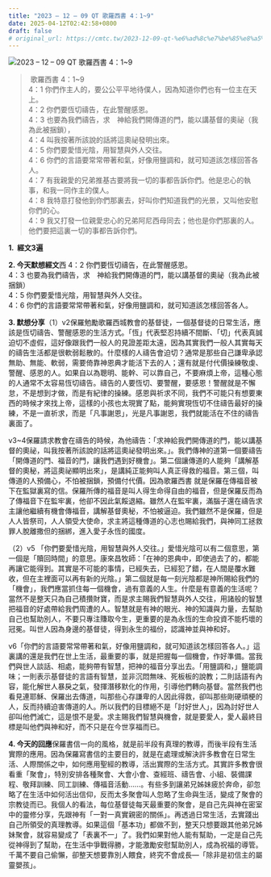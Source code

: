 ```yaml
---
title: "2023 – 12 – 09 QT 歌羅西書 4：1~9"
date: 2025-04-12T02:42:58+0800
draft: false
# original_url: https://cmtc.tw/2023-12-09-qt-%e6%ad%8c%e7%be%85%e8%a5%bf%e6%9b%b8-4%ef%bc%9a19
---
```


![2023 – 12 – 09 QT 歌羅西書 4：1~9](/images/qt.jpg  "2023 – 12 – 09 QT 歌羅西書 4：1~9")

>  歌羅西書 4：1~9  
> 4：1 你們作主人的，要公公平平地待僕人，因為知道你們也有一位主在天上。  
> 4：2 你們要恆切禱告，在此警醒感恩。  
> 4：3 也要為我們禱告，求　神給我們開傳道的門，能以講基督的奧祕（我為此被捆鎖），  
> 4：4 叫我按著所該說的話將這奧祕發明出來。  
> 4：5 你們要愛惜光陰，用智慧與外人交往。  
> 4：6 你們的言語要常常帶著和氣，好像用鹽調和，就可知道該怎樣回答各人。  
> 4：7 有我親愛的兄弟推基古要將我一切的事都告訴你們。他是忠心的執事，和我一同作主的僕人。  
> 4：8 我特意打發他到你們那裏去，好叫你們知道我們的光景，又叫他安慰你們的心。  
> 4：9 我又打發一位親愛忠心的兄弟阿尼西母同去；他也是你們那裏的人。他們要把這裏一切的事都告訴你們。

**1.  經文3遍**

**2. 今天默想經文**西 4：2 你們要恆切禱告，在此警醒感恩。  
4：3 也要為我們禱告，求　神給我們開傳道的門，能以講基督的奧祕（我為此被捆鎖）  
4：5 你們要愛惜光陰，用智慧與外人交往。  
4：6 你們的言語要常常帶著和氣，好像用鹽調和，就可知道該怎樣回答各人。

**3. 默想分享**（1）v2保羅勉勵歌羅西城教會的基督徒，一個基督徒的日常生活，應該是恆切禱告、警醒感恩的生活方式。「恆」代表堅忍持續不間斷、「切」代表真誠迫切不虛假，這好像跟我們一般人的見證差距太遠，因為其實我們一般人其實每天的禱告生活都是很軟弱鬆散的。什麼樣的人禱告會迫切？通常是那些自己謙卑承認無助、無能、軟弱，需要倚靠神恩典才能活下去的人；還有就是付代價操練敬虔、警醒、感恩的人。如果自以為聰明、能幹、可以靠自己，不要麻煩上帝，這種心態的人通常不太容易恆切禱告。禱告的人要恆切、要警醒，要感恩！警醒就是不懈怠，不是想到才做，而是有紀律的操練。感恩與祈求不同，我們不可能只有想要東西的時候才來找上帝，這樣的小孩也太現實了點，能夠實現恆切不住禱告最好的操練，不是一直祈求，而是「凡事謝恩」，光是凡事謝恩，我們就能活在不住的禱告裏面了。

v3~4保羅請求教會在禱告的時候，為他禱告：「求神給我們開傳道的門，能以講基督的奧祕，叫我按著所該說的話將這奧祕發明出來。」。我們傳神的道第一個要禱告「開傳道的門、福音的門，讓我們遇到好機會」。第二個讓傳道的人能夠「講解基督的奧秘，將這奧祕顯明出來」，是講純正能夠叫人真正得救的福音。第三個，叫傳道的人預備心，不怕被捆鎖，預備付代價。因為歌羅西書 就是保羅在傳福音被下在監獄裏寫的信。保羅所傳的福音是叫人得生命得自由的福音，但是保羅反而為了傳福音下在監牢裏，他卻不因此氣餒退縮。雖然人在監牢裏，滿腦子還在禱告求主讓他繼續有機會傳福音，講解基督奧秘，不怕被逼迫。我們雖然不是保羅，但是人人皆祭司，人人領受大使命，求主將這種傳道的心志也賜給我們，與神同工拯救罪人脫離撒但的捆綁，進入愛子永恆的國度。

（2）v5 「你們要愛惜光陰，用智慧與外人交往。」愛惜光陰可以有二個意思，第一個是「贖回時間」的意思。康來昌牧師：「在神的恩典中，即使過去了的，都能再讓它能得到。其實是不可能的事情，已經失去，已經犯了錯，在人間是覆水難收，但在主裡面可以再有新的光陰。」第二個就是每一刻光陰都是神所賜給我們的「機會」，我們應當抓住每一個機會，過有意義的人生。什麼是有意義的生活呢？當然不是整天只為自己積攢財寶，而是求主賜我們智慧與外人交往，用諸般的智慧把福音的好處帶給我們周遭的人。智慧就是有神的眼光、神的知識與力量，去幫助自己也幫助別人，不要只專注賺取今生，更重要的是為永恆的生命投資不能朽壞的冠冕。叫世人因為身邊的基督徒，得到永生的福份，認識神並與神和好。

v6「你們的言語要常常帶著和氣，好像用鹽調和，就可知道該怎樣回答各人。」這裏講的還是我們在世上生活，最重要的事，就是把握每一個機會，作好準備。當我們與世人談話、相處，能夠帶有智慧，把神的福音分享出去。「用鹽調和，」鹽能調味；一則表示基督徒的言語有智慧，並非沉悶無味、死板板的說教；二則話語有內容，能化解世人暴戾之氣，發揮潛移默化的作用，引導他們轉向基督。當然我們也看見連耶穌、保羅出去傳道，叫那些心存謙卑的人因此得救，卻叫那些剛硬頑梗的人，反而持續迫害傳道的人。所以我們的目標絕不是「討好世人」，因為討好世人卻叫他們滅亡，這是恨不是愛。求主賜我們智慧與機會，就是要愛人，愛人最終目標是叫他們與神和好，而不只是在今世享福而已。

**4. 今天的回應**保羅書信一向的風格，就是前半段有真理的教導，而後半段有生活實際的應用。因為保羅寫書信的主要目的，就是在處理或解決許多教會在日常生活、人際關係之中，如何應用聖經的教導，活出實際的生活方式。其實許多教會很看重「聚會」，特別安排各種聚會、大會小會、查經班、禱告會、小組、裝備課程、敬拜訓練、同工訓練、傳福音活動……。有些多到讓弟兄姊妹疲於奔命，卻忽略了在生活中如何活出信仰，反而太多聚會叫人忽略了生命與生活，變成了聚會的宗教徒而已。我個人的看法，每位基督徒每天最重要的聚會，是自己先與神在密室中的靈修分享，先跟神有「一對一真實親密的關係」。再透過日常生活，去實踐出自己所領受的真理教導。如果這個「基本功」都做不到，整天只想要跟其他弟兄姊妹聚會，就容易變成了「表裏不一」了。我們如果對他人能有幫助，一定是自己先從神得到了幫助，在生活中爭戰得勝，才能激勵安慰幫助別人，成為祝福的導管。千萬不要自己偷懶，卻整天想要靠別人餵食，終究不會成長—「除非是初信主的屬靈嬰孩」。